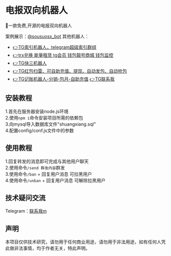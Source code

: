 # 电报双向机器人
🫡一款免费,开源的电报双向机器人<br>

案例展示：[@sousuosx_bot](https://t.me/sousuosx_bot)
其他机器人：
* [👉TG索引机器人，telegram超级索引群组](https://t.me/sousuo_z)
* [👉trx兑换 能量租赁 tg会员 钱包靓号商城 钱包监控](https://github.com/mmmrp/trx)
* [👉TG快三机器人](https://t.me/kstest1s)
* [👉TG红包扫雷、可自助充值、提现、自动发包、自动抢包](https://github.com/mmmrp/tg_hongbao)
* [👉TG记账机器人-分销-包月-自助充值](https://t.me/tg_tj_bot)
 [👉TG联系我](https://t.me/question_r0)
## 安装教程
1.首先在服务器安装node.js环境<br>
2.使用`npm i`命令安装项目所需的依赖包<br>
3.向mysql导入数据库文件"shuangxiang.sql"<br>
4.配置config/conf.js文件中的参数
## 使用教程
1.回复转发的消息即可完成与其他用户聊天<br>
2.使用命令`/send 群发内容`群发<br>
3.使用命令`/ban` + 回复用户消息 可拉黑用户<br>
4.使用命令`/unban` + 回复用户消息 可解除拉黑用户<br>
## 技术疑问交流
Telegram：[联系我m](https://t.me/question_r0)<br>
## 声明
本项目仅供技术研究，请勿用于任何商业用途，请勿用于非法用途，如有任何人凭此做非法事情，均于作者无关，特此声明。

